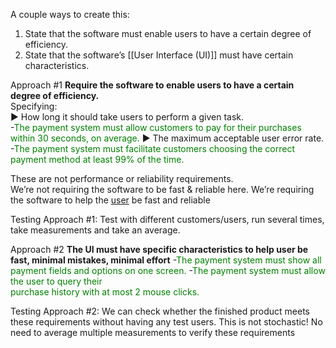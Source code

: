 A couple ways to create this:
1. State that the software must enable users to have a certain degree of efficiency.  
2. State that the software’s [[User Interface (UI)]] must have certain characteristics.

Approach #1
**Require the software to enable users to have a certain degree of efficiency.**  
Specifying:  
	► How long it should take users to perform a given task.  
		-<font style="color:green">The payment system must allow customers to pay for their purchases within 30 seconds, on average. </font>
	► The maximum acceptable user error rate. 
		-<font style="color:green">The payment system must facilitate customers choosing the correct payment method at least 99% of the time.  </font> 
		
These are not performance or reliability requirements.  
We’re not requiring the software to be fast & reliable here. We’re requiring the software to help the <ins>user</ins> be fast and reliable

Testing Approach #1: 
Test with different customers/users, run several times, take measurements and take an average.


Approach #2
**The UI must have specific characteristics to help user be fast, minimal mistakes, minimal effort**
	-<font style="color:green">The payment system must show all payment fields and options on one screen.</font>
	-<font style="color:green">The payment system must allow the user to query their  
purchase history with at most 2 mouse clicks.</font>

Testing Approach #2: 
We can check whether the finished product meets these requirements without having any test users.  This is not stochastic! No need to average multiple  measurements to verify these requirements
